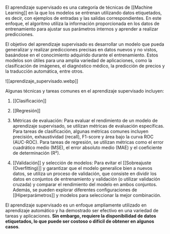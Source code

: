 El aprendizaje supervisado es una categoría de técnicas de [[Machine Learning]] en la que los modelos se entrenan utilizando datos etiquetados, es decir, con ejemplos de entradas y las salidas correspondientes. En este enfoque, el algoritmo utiliza la información proporcionada en los datos de entrenamiento para ajustar sus parámetros internos y aprender a realizar predicciones.

El objetivo del aprendizaje supervisado es desarrollar un modelo que pueda generalizar y realizar predicciones precisas en datos nuevos y no vistos, basándose en el conocimiento adquirido durante el entrenamiento. Estos modelos son útiles para una amplia variedad de aplicaciones, como la clasificación de imágenes, el diagnóstico médico, la predicción de precios y la traducción automática, entre otros.

![[aprendizaje_supervisado.webp]]

Algunas técnicas y tareas comunes en el aprendizaje supervisado incluyen:

1.  [[Clasificación]]

2.  [[Regresión]]

3. Métricas de evaluación: Para evaluar el rendimiento de un modelo de aprendizaje supervisado, se utilizan métricas de evaluación específicas. Para tareas de clasificación, algunas métricas comunes incluyen precisión, exhaustividad (recall), F1-score y área bajo la curva ROC (AUC-ROC). Para tareas de regresión, se utilizan métricas como el error cuadrático medio (MSE), el error absoluto medio (MAE) y el coeficiente de determinación (R²).

4.  [[Validación]] y selección de modelos: Para evitar el [[Sobreajuste (Overfitting)]] y garantizar que el modelo generalice bien a nuevos datos, se utiliza un proceso de validación, que consiste en dividir los datos en conjuntos de entrenamiento y validación (o utilizar validación cruzada) y comparar el rendimiento del modelo en ambos conjuntos. Además, se pueden explorar diferentes configuraciones de [[Hiperparámetros]] y modelos para seleccionar la mejor combinación.

El aprendizaje supervisado es un enfoque ampliamente utilizado en aprendizaje automático y ha demostrado ser efectivo en una variedad de tareas y aplicaciones. **Sin embargo, requiere la disponibilidad de datos etiquetados, lo que puede ser costoso o difícil de obtener en algunos casos**.